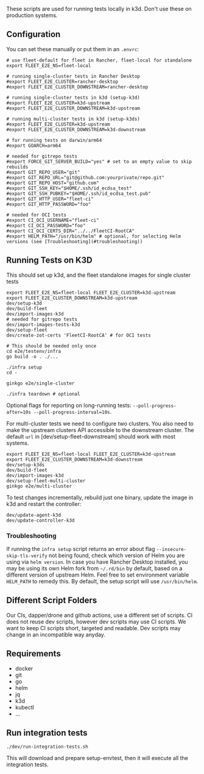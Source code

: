 These scripts are used for running tests locally in k3d. Don't use these on
production systems.

## Configuration

You can set these manually or put them in an `.envrc`:

    # use fleet-default for fleet in Rancher, fleet-local for standalone
    export FLEET_E2E_NS=fleet-local

    # running single-cluster tests in Rancher Desktop
    #export FLEET_E2E_CLUSTER=rancher-desktop
    #export FLEET_E2E_CLUSTER_DOWNSTREAM=rancher-desktop

    # running single-cluster tests in k3d (setup-k3d)
    #export FLEET_E2E_CLUSTER=k3d-upstream
    #export FLEET_E2E_CLUSTER_DOWNSTREAM=k3d-upstream

    # running multi-cluster tests in k3d (setup-k3ds)
    #export FLEET_E2E_CLUSTER=k3d-upstream
    #export FLEET_E2E_CLUSTER_DOWNSTREAM=k3d-downstream

    # for running tests on darwin/arm64
    #export GOARCH=arm64

    # needed for gitrepo tests
    #export FORCE_GIT_SERVER_BUILD="yes" # set to an empty value to skip rebuilds
    #export GIT_REPO_USER="git"
    #export GIT_REPO_URL="git@github.com:yourprivate/repo.git"
    #export GIT_REPO_HOST="github.com"
    #export GIT_SSH_KEY="$HOME/.ssh/id_ecdsa_test"
    #export GIT_SSH_PUBKEY="$HOME/.ssh/id_ecdsa_test.pub"
    #export GIT_HTTP_USER="fleet-ci"
    #export GIT_HTTP_PASSWORD="foo"

    # needed for OCI tests
    #export CI_OCI_USERNAME="fleet-ci"
    #export CI_OCI_PASSWORD="foo"
    #export CI_OCI_CERTS_DIR="../../FleetCI-RootCA"
    #export HELM_PATH="/usr/bin/helm" # optional, for selecting Helm versions (see [Troubleshooting](#troubleshooting))

## Running Tests on K3D

This should set up k3d, and the fleet standalone images for single cluster tests

    export FLEET_E2E_NS=fleet-local FLEET_E2E_CLUSTER=k3d-upstream
    export FLEET_E2E_CLUSTER_DOWNSTREAM=k3d-upstream
    dev/setup-k3d
    dev/build-fleet
    dev/import-images-k3d
    # needed for gitrepo tests
    dev/import-images-tests-k3d
    dev/setup-fleet
    dev/create-zot-certs 'FleetCI-RootCA' # for OCI tests

    # This should be needed only once
    cd e2e/testenv/infra
    go build -o . ./...

    ./infra setup
    cd -

    ginkgo e2e/single-cluster

    ./infra teardown # optional

Optional flags for reporting on long-running tests: `--poll-progress-after=10s --poll-progress-interval=10s`.

For multi-cluster tests we need to configure two clusters. You also need to
make the upstream clusters API accessible to the downstream cluster. The
default `url` in [dev/setup-fleet-downstream] should work with most systems.

    export FLEET_E2E_NS=fleet-local FLEET_E2E_CLUSTER=k3d-upstream
    export FLEET_E2E_CLUSTER_DOWNSTREAM=k3d-downstream
    dev/setup-k3ds
    dev/build-fleet
    dev/import-images-k3d
    dev/setup-fleet-multi-cluster
    ginkgo e2e/multi-cluster

To test changes incrementally, rebuild just one binary, update the image in k3d
and restart the controller:

    dev/update-agent-k3d
    dev/update-controller-k3d

### Troubleshooting

If running the `infra setup` script returns an error about flag `--insecure-skip-tls-verify` not being found, check
which version of Helm you are using via `helm version`.
In case you have Rancher Desktop installed, you may be using its own Helm fork from `~/.rd/bin` by default, based on a
different version of upstream Helm.
Feel free to set environment variable `HELM_PATH` to remedy this. By default, the setup script will use `/usr/bin/helm`.

## Different Script Folders

Our CIs, dapper/drone and github actions, use a different set of scripts.
CI does not reuse dev scripts, however dev scripts may use CI scripts.
We want to keep CI scripts short, targeted and readable. Dev scripts may
change in an incompatible way anyday.

## Requirements

* docker
* git
* go
* helm
* jq
* k3d
* kubectl
* ...

## Run integration tests

```
./dev/run-integration-tests.sh
```

This will download and prepare setup-envtest, then it will execute all the integration tests.
